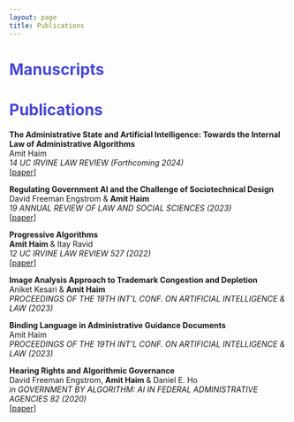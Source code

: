 ```yaml
---
layout: page
title: Publications
---
```


<h1 style="color:#4646D1"> <b> Manuscripts </b> </h1>




<h1 style="color:#4646D1"> <b> Publications </b> </h1>

<p><strong>The Administrative State and Artificial Intelligence: Towards the Internal Law of Administrative Algorithms</strong><br />
Amit Haim <br />
<em>14 UC IRVINE LAW REVIEW (Forthcoming 2024)</em>    <br />
<a href="https://papers.ssrn.com/sol3/papers.cfm?abstract_id=4498470" target="_blank">[paper]</a> </p>		

<p><strong>Regulating Government AI and the Challenge of Sociotechnical Design</strong><br />
David Freeman Engstrom & <strong> Amit Haim </strong> <br />
<em>19 ANNUAL REVIEW OF LAW AND SOCIAL SCIENCES (2023) </em>    <br />
<a href="https://www.annualreviews.org/doi/abs/10.1146/annurev-lawsocsci-120522-091626" target="_blank">[paper]</a> </p>		

<p><strong>Progressive Algorithms</strong><br />
<strong> Amit Haim </strong> & Itay Ravid <br />
<em>12 UC IRVINE LAW REVIEW 527 (2022)</em>    <br />
<a href=https://scholarship.law.uci.edu/ucilr/vol12/iss2/20/" target="_blank">[paper]</a> </p>		

<p><strong>Image Analysis Approach to Trademark Congestion and Depletion</strong><br />
Aniket Kesari & <strong> Amit Haim </strong> <br />
<em>PROCEEDINGS OF THE 19TH INT’L CONF. ON ARTIFICIAL INTELLIGENCE & LAW (2023)</em>    <br />
<!-- <a href=https://scholarship.law.uci.edu/ucilr/vol12/iss2/20/" target="_blank">[paper]</a> </p>	 -->

<p><strong> Binding Language in Administrative Guidance Documents</strong><br />
Amit Haim <br />
<em>PROCEEDINGS OF THE 19TH INT’L CONF. ON ARTIFICIAL INTELLIGENCE & LAW (2023)</em>    <br />
<!-- <a href=https://scholarship.law.uci.edu/ucilr/vol12/iss2/20/" target="_blank">[paper]</a> </p>	 -->

<p><strong> Hearing Rights and Algorithmic Governance</strong><br />
David Freeman Engstrom, <strong> Amit Haim </strong> & Daniel E. Ho <br />
<em>in GOVERNMENT BY ALGORITHM: AI IN FEDERAL ADMINISTRATIVE AGENCIES 82 (2020) </em>    <br />
<a href="https://www.acus.gov/document/government-algorithm-artificial-intelligence-federal-administrative-agencies" target="_blank">[paper]</a> </p>	


